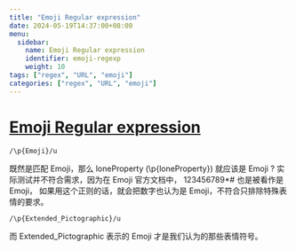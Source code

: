 ```yaml
---
title: "Emoji Regular expression"
date: 2024-05-19T14:37:00+08:00
menu:
  sidebar:
    name: Emoji Regular expression
    identifier: emoji-regexp
    weight: 10
tags: ["regex", "URL", "emoji"]
categories: ["regex", "URL", "emoji"]
---
```


# [Emoji Regular expression](https://taxodium.ink/post/emoji-regexp/)

`/\p{Emoji}/u`

既然是匹配 Emoji，那么 loneProperty (\p{loneProperty}) 就应该是 Emoji ? 实际测试并不符合需求，因为在 Emoji 官方文档中， 123456789\*# 也是被看作是 Emoji， 如果用这个正则的话，就会把数字也认为是 Emoji，不符合只排除特殊表情的要求。

`/\p{Extended_Pictographic}/u`

而 Extended_Pictographic 表示的 Emoji 才是我们认为的那些表情符号。
